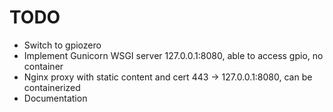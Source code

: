 # TODO

* Switch to gpiozero
* Implement Gunicorn WSGI server 127.0.0.1:8080, able to access gpio, no container
* Nginx proxy with static content and cert 443 -> 127.0.0.1:8080, can be containerized
* Documentation